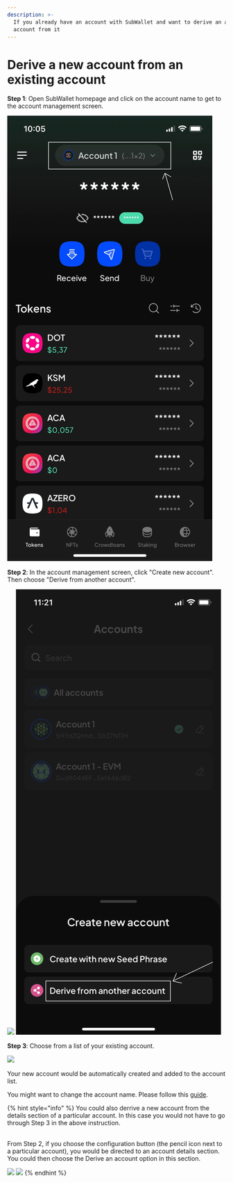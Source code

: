 ```yaml
---
description: >-
  If you already have an account with SubWallet and want to derive an additional
  account from it
---
```


# Derive a new account from an existing account

**Step 1**: Open SubWallet homepage and click on the account name to get to the account management screen.

![](<../../.gitbook/assets/image (63) (1) (1) (1).png>)

**Step 2**: In the account management screen, click "Create new account". Then choose "Derive from another account".

![](<../../.gitbook/assets/image (59) (2).png>) ![](<../../.gitbook/assets/image (43) (1) (1) (1).png>)

**Step 3**: Choose from a list of your existing account.

![](<../../.gitbook/assets/image (24) (4).png>)

Your new account would be automatically created and added to the account list.&#x20;

You might want to change the account name. Please follow this [guide](switch-between-accounts-and-change-account-name.md).



{% hint style="info" %}
You could also derrive a new account from the details section of a particular account. In this case you would not have to go through Step 3 in the above instruction.&#x20;

\
From Step 2, if you choose the configuration button (the pencil icon next to a particular account), you would be directed to an account details section. You could then choose the Derive an account option in this section.&#x20;

![](<../../.gitbook/assets/image (40) (3).png>) ![](<../../.gitbook/assets/image (7) (4).png>)
{% endhint %}



